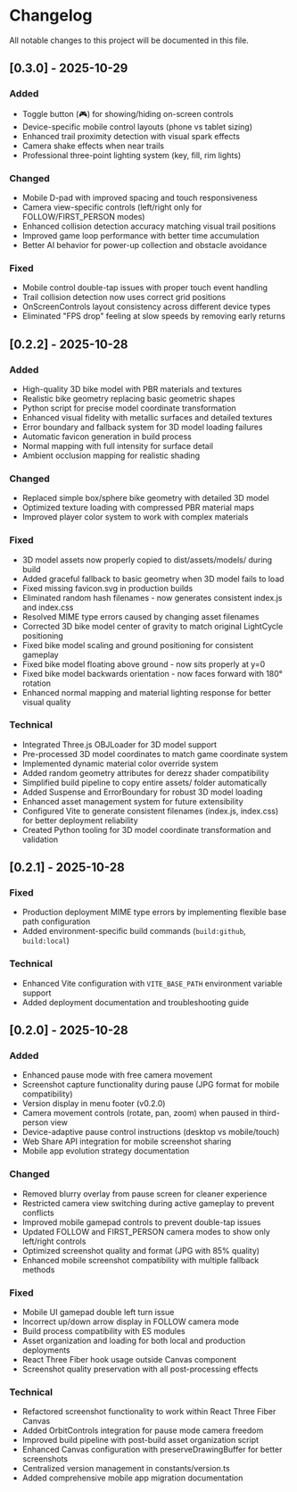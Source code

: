 # Changelog

All notable changes to this project will be documented in this file.

## [0.3.0] - 2025-10-29

### Added
- Toggle button (🎮) for showing/hiding on-screen controls
- Device-specific mobile control layouts (phone vs tablet sizing)
- Enhanced trail proximity detection with visual spark effects
- Camera shake effects when near trails
- Professional three-point lighting system (key, fill, rim lights)

### Changed
- Mobile D-pad with improved spacing and touch responsiveness
- Camera view-specific controls (left/right only for FOLLOW/FIRST_PERSON modes)
- Enhanced collision detection accuracy matching visual trail positions
- Improved game loop performance with better time accumulation
- Better AI behavior for power-up collection and obstacle avoidance

### Fixed
- Mobile control double-tap issues with proper touch event handling
- Trail collision detection now uses correct grid positions
- OnScreenControls layout consistency across different device types
- Eliminated "FPS drop" feeling at slow speeds by removing early returns

## [0.2.2] - 2025-10-28

### Added
- High-quality 3D bike model with PBR materials and textures
- Realistic bike geometry replacing basic geometric shapes
- Python script for precise model coordinate transformation
- Enhanced visual fidelity with metallic surfaces and detailed textures
- Error boundary and fallback system for 3D model loading failures
- Automatic favicon generation in build process
- Normal mapping with full intensity for surface detail
- Ambient occlusion mapping for realistic shading

### Changed
- Replaced simple box/sphere bike geometry with detailed 3D model
- Optimized texture loading with compressed PBR material maps
- Improved player color system to work with complex materials

### Fixed
- 3D model assets now properly copied to dist/assets/models/ during build
- Added graceful fallback to basic geometry when 3D model fails to load
- Fixed missing favicon.svg in production builds
- Eliminated random hash filenames - now generates consistent index.js and index.css
- Resolved MIME type errors caused by changing asset filenames
- Corrected 3D bike model center of gravity to match original LightCycle positioning
- Fixed bike model scaling and ground positioning for consistent gameplay
- Fixed bike model floating above ground - now sits properly at y=0
- Fixed bike model backwards orientation - now faces forward with 180° rotation
- Enhanced normal mapping and material lighting response for better visual quality

### Technical
- Integrated Three.js OBJLoader for 3D model support
- Pre-processed 3D model coordinates to match game coordinate system
- Implemented dynamic material color override system
- Added random geometry attributes for derezz shader compatibility
- Simplified build pipeline to copy entire assets/ folder automatically
- Added Suspense and ErrorBoundary for robust 3D model loading
- Enhanced asset management system for future extensibility
- Configured Vite to generate consistent filenames (index.js, index.css) for better deployment reliability
- Created Python tooling for 3D model coordinate transformation and validation

## [0.2.1] - 2025-10-28

### Fixed
- Production deployment MIME type errors by implementing flexible base path configuration
- Added environment-specific build commands (`build:github`, `build:local`)

### Technical
- Enhanced Vite configuration with `VITE_BASE_PATH` environment variable support
- Added deployment documentation and troubleshooting guide

## [0.2.0] - 2025-10-28

### Added
- Enhanced pause mode with free camera movement
- Screenshot capture functionality during pause (JPG format for mobile compatibility)
- Version display in menu footer (v0.2.0)
- Camera movement controls (rotate, pan, zoom) when paused in third-person view
- Device-adaptive pause control instructions (desktop vs mobile/touch)
- Web Share API integration for mobile screenshot sharing
- Mobile app evolution strategy documentation

### Changed
- Removed blurry overlay from pause screen for cleaner experience
- Restricted camera view switching during active gameplay to prevent conflicts
- Improved mobile gamepad controls to prevent double-tap issues
- Updated FOLLOW and FIRST_PERSON camera modes to show only left/right controls
- Optimized screenshot quality and format (JPG with 85% quality)
- Enhanced mobile screenshot compatibility with multiple fallback methods

### Fixed
- Mobile UI gamepad double left turn issue
- Incorrect up/down arrow display in FOLLOW camera mode
- Build process compatibility with ES modules
- Asset organization and loading for both local and production deployments
- React Three Fiber hook usage outside Canvas component
- Screenshot quality preservation with all post-processing effects

### Technical
- Refactored screenshot functionality to work within React Three Fiber Canvas
- Added OrbitControls integration for pause mode camera freedom
- Improved build pipeline with post-build asset organization script
- Enhanced Canvas configuration with preserveDrawingBuffer for better screenshots
- Centralized version management in constants/version.ts
- Added comprehensive mobile app migration documentation

